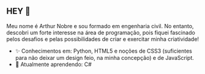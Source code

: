## HEY 👋

Meu nome é Arthur Nobre e sou formado em engenharia civil. No entanto, descobri um forte interesse na área de programação, pois fiquei fascinado pelos desafios e pelas possibilidades de criar e exercitar minha criatividade!


- ✨ Conhecimentos em: Python, HTML5 e noções de CSS3 (suficientes para não deixar um design feio, na minha concepção) e de JavaScript.
- 🌱 Atualmente aprendendo: C# 

